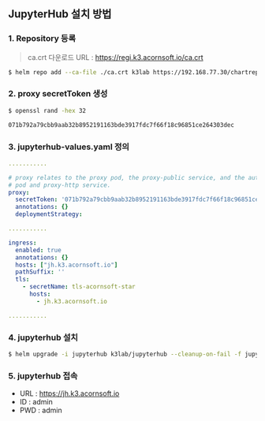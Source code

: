 
## JupyterHub 설치 방법

### 1. Repository 등록
> ca.crt  다운로드 URL : https://regi.k3.acornsoft.io/ca.crt
```sh
$ helm repo add --ca-file ./ca.crt k3lab https://192.168.77.30/chartrepo/k3lab-charts
```

### 2. proxy secretToken 생성
```sh
$ openssl rand -hex 32

071b792a79cbb9aab32b8952191163bde3917fdc7f66f18c96851ce264303dec
```

### 3. jupyterhub-values.yaml 정의
```yaml
...........

# proxy relates to the proxy pod, the proxy-public service, and the autohttps
# pod and proxy-http service.
proxy:
  secretToken: '071b792a79cbb9aab32b8952191163bde3917fdc7f66f18c96851ce264303dec' # proxy secretToken
  annotations: {}
  deploymentStrategy:

...........

ingress:
  enabled: true
  annotations: {}
  hosts: ["jh.k3.acornsoft.io"]
  pathSuffix: ''
  tls:
    - secretName: tls-acornsoft-star
      hosts:
        - jh.k3.acornsoft.io

...........

```

### 4. jupyterhub 설치
```sh
$ helm upgrade -i jupyterhub k3lab/jupyterhub --cleanup-on-fail -f jupyterhub-values.yaml -n jupyterhub
```

### 5. jupyterhub 접속
- URL : https://jh.k3.acornsoft.io
- ID : admin
- PWD : admin

